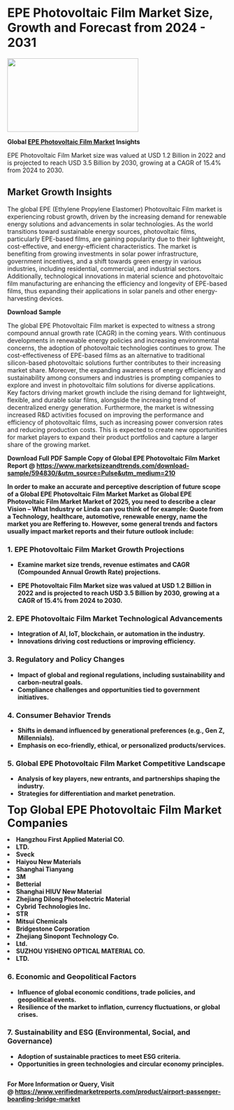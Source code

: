 <H1>EPE Photovoltaic Film Market Size, Growth and Forecast from 2024 - 2031</H1><img class="aligncenter size-medium wp-image-584254" src="https://thirdeyenews.in/wp-content/uploads/2024/09/Global-Market-Research-300x168.jpeg" alt="" width="300" height="168" /><p><strong>Global&nbsp;<a href="https://www.marketsizeandtrends.com/download-sample/594830/&amp;utm_source=Pulse&amp;utm_medium=210">EPE Photovoltaic Film Market</a> Insights</strong></p><p>EPE Photovoltaic Film Market size was valued at USD 1.2 Billion in 2022 and is projected to reach USD 3.5 Billion by 2030, growing at a CAGR of 15.4% from 2024 to 2030.</p><p><h2>Market Growth Insights</h2> <p>The global EPE (Ethylene Propylene Elastomer) Photovoltaic Film market is experiencing robust growth, driven by the increasing demand for renewable energy solutions and advancements in solar technologies. As the world transitions toward sustainable energy sources, photovoltaic films, particularly EPE-based films, are gaining popularity due to their lightweight, cost-effective, and energy-efficient characteristics. The market is benefiting from growing investments in solar power infrastructure, government incentives, and a shift towards green energy in various industries, including residential, commercial, and industrial sectors. Additionally, technological innovations in material science and photovoltaic film manufacturing are enhancing the efficiency and longevity of EPE-based films, thus expanding their applications in solar panels and other energy-harvesting devices.</p> <p><strong>Download Sample</strong></p> <p>The global EPE Photovoltaic Film market is expected to witness a strong compound annual growth rate (CAGR) in the coming years. With continuous developments in renewable energy policies and increasing environmental concerns, the adoption of photovoltaic technologies continues to grow. The cost-effectiveness of EPE-based films as an alternative to traditional silicon-based photovoltaic solutions further contributes to their increasing market share. Moreover, the expanding awareness of energy efficiency and sustainability among consumers and industries is prompting companies to explore and invest in photovoltaic film solutions for diverse applications. Key factors driving market growth include the rising demand for lightweight, flexible, and durable solar films, alongside the increasing trend of decentralized energy generation. Furthermore, the market is witnessing increased R&D activities focused on improving the performance and efficiency of photovoltaic films, such as increasing power conversion rates and reducing production costs. This is expected to create new opportunities for market players to expand their product portfolios and capture a larger share of the growing market.</p> <p><strong></p><p><span class=""><strong>Download Full PDF Sample Copy of Global EPE Photovoltaic Film Market Report</strong> @ <a href="https://www.marketsizeandtrends.com/download-sample/594830/&amp;utm_source=Pulse&amp;utm_medium=210" target="_blank">https://www.marketsizeandtrends.com/download-sample/594830/&amp;utm_source=Pulse&amp;utm_medium=210</a></span></p><p>In order to make an accurate and perceptive description of future scope of a Global&nbsp;EPE Photovoltaic Film Market Market as Global&nbsp;EPE Photovoltaic Film Market Market of 2025, you need to describe a clear Vision &ndash; What Industry or Linda can you think of for example: Quote from a Technology, healthcare, automotive, renewable energy, name the market you are Reffering to. However, some general trends and factors usually impact market reports and their future outlook include:</p><h3>1.&nbsp;<strong>EPE Photovoltaic Film Market Growth Projections</strong></h3><ul><li>Examine market size trends, revenue estimates and CAGR (Compounded Annual Growth Rate) projections.</li><li><p>EPE Photovoltaic Film Market size was valued at USD 1.2 Billion in 2022 and is projected to reach USD 3.5 Billion by 2030, growing at a CAGR of 15.4% from 2024 to 2030.</p></li></ul><h3>2.&nbsp;<strong>EPE Photovoltaic Film Market Technological Advancements</strong></h3><ul><li>Integration of AI, IoT, blockchain, or automation in the industry.</li><li>Innovations driving cost reductions or improving efficiency.</li></ul><h3>3.&nbsp;<strong>Regulatory and Policy Changes</strong></h3><ul><li>Impact of global and regional regulations, including sustainability and carbon-neutral goals.</li><li>Compliance challenges and opportunities tied to government initiatives.</li></ul><h3>4.&nbsp;<strong>Consumer Behavior Trends</strong></h3><ul><li>Shifts in demand influenced by generational preferences (e.g., Gen Z, Millennials).</li><li>Emphasis on eco-friendly, ethical, or personalized products/services.</li></ul><h3>5.&nbsp;<strong>Global EPE Photovoltaic Film Market Competitive Landscape</strong></h3><ul><li>Analysis of key players, new entrants, and partnerships shaping the industry.</li><li>Strategies for differentiation and market penetration.</li></ul><p data-pm-slice="1 1 []"><span style="color: inherit; font-family: inherit; font-size: 25px;">Top Global EPE Photovoltaic Film Market Companies</span></p><div class="" data-test-id=""><p><li>Hangzhou First Applied Material CO.</li><li>LTD.</li><li> Sveck</li><li> Haiyou New Materials</li><li> Shanghai Tianyang</li><li> 3M</li><li> Betterial</li><li> Shanghai HIUV New Material</li><li> Zhejiang Dilong Photoelectric Material</li><li> Cybrid Technologies Inc.</li><li> STR</li><li> Mitsui Chemicals</li><li> Bridgestone Corporation</li><li> Zhejiang Sinopont Technology Co.</li><li>Ltd.</li><li> SUZHOU YISHENG OPTICAL MATERIAL CO.</li><li> LTD.</li></p></div><h3>6.&nbsp;<strong>Economic and Geopolitical Factors</strong></h3><ul><li>Influence of global economic conditions, trade policies, and geopolitical events.</li><li>Resilience of the market to inflation, currency fluctuations, or global crises.</li></ul><h3>7.&nbsp;<strong>Sustainability and ESG (Environmental, Social, and Governance)</strong></h3><ul><li>Adoption of sustainable practices to meet ESG criteria.</li><li>Opportunities in green technologies and circular economy principles.</li></ul><h2><strong style="font-size: 14px;">For More Information or Query, Visit @&nbsp;</strong><a style="background-color: #ffffff; font-size: 14px;" href="https://www.marketsizeandtrends.com/report/epe-photovoltaic-film-market/" target="_blank">https://www.verifiedmarketreports.com/product/airport-passenger-boarding-bridge-market</a></h2>
